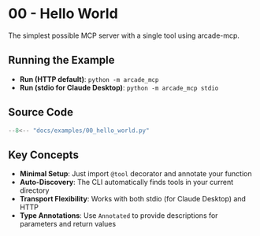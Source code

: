 # 00 - Hello World

The simplest possible MCP server with a single tool using arcade-mcp.

## Running the Example

- **Run (HTTP default)**: `python -m arcade_mcp`
- **Run (stdio for Claude Desktop)**: `python -m arcade_mcp stdio`

## Source Code

```python
--8<-- "docs/examples/00_hello_world.py"
```

## Key Concepts

- **Minimal Setup**: Just import `@tool` decorator and annotate your function
- **Auto-Discovery**: The CLI automatically finds tools in your current directory
- **Transport Flexibility**: Works with both stdio (for Claude Desktop) and HTTP
- **Type Annotations**: Use `Annotated` to provide descriptions for parameters and return values